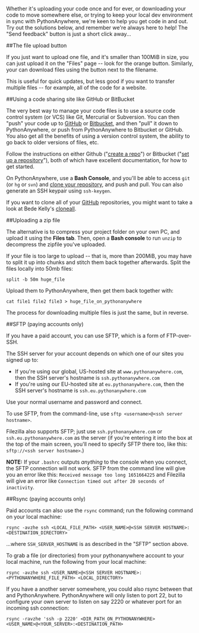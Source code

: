 <!--
.. title: How to get your code in and out of PythonAnywhere
.. slug: UploadingAndDownloadingFiles
.. date: 2015-05-13 14:35:28 UTC+01:00
.. tags:
.. category:
.. link:
.. description:
.. type: text
-->

Whether it's uploading your code once and for ever, or downloading your code to
move somewhere else, or trying to keep your local dev environment in sync with
PythonAnywhere, we're keen to help you get code in and out. Try out the
solutions below, and remember we're always here to help! The "Send feedback"
button is just a short click away...


##The file upload button

If you just want to upload one file, and it's smaller than 100MiB in size, you
can just upload it on the "Files" page -- look for the orange button.   Similarly,
your can download files using the button next to the filename.

This is useful for quick updates, but less good if you want to transfer multiple files
-- for example, all of the code for a website.



##Using a code sharing site like GitHub or BitBucket

The very best way to manage your code files is to use a source code control system (or VCS) like Git,
Mercurial or Subversion. You can then "push" your code up to
[GitHub](https://github.com/) or [Bitbucket](https://bitbucket.org/), and then
"pull" it down to PythonAnywhere, or push from PythonAnywhere to Bitbucket or
GitHub. You also get all the benefits of using a version
control system, the ability to go back to older versions of files, etc.

Follow the instructions on either Github ("[create a
repo](https://help.github.com/articles/create-a-repo)") or Bitbucket
("[set up a repository](https://confluence.atlassian.com/get-started-with-bitbucket/set-up-a-repository-861178557.html)"), both
of which have excellent documentation, for how to get started.

On PythonAnywhere, use a **Bash Console**, and you'll be able to access `git`
(or `hg` or `svn`) and [clone your repository](/pages/ExternalVCS), and push
and pull. You can also generate an SSH keypair using `ssh-keygen`.

If you want to clone all of your [GitHub](//www.github.com/) repositories, you
might want to take a look at Bede Kelly's
[cloneall](https://asciinema.org/a/10136).


##Uploading a zip file

The alternative is to compress your project folder on your own PC, and upload
it using the **Files tab**. Then, open a **Bash console** to run `unzip` to
decompress the zipfile you've uploaded.

If your file is too large to upload -- that is, more than 200MiB, you may have to split it up into
chunks and stitch them back together afterwards. Split the files locally into
50mb files:

    split -b 50m huge_file

Upload them to PythonAnywhere, then get them back together with:

    cat file1 file2 file3 > huge_file_on_pythonanywhere

The process for downloading multiple files is just the same, but in reverse.


##SFTP (paying accounts only)

If you have a paid account, you can use SFTP, which is a form of FTP-over-SSH.

The SSH server for your account depends on which one of our sites you signed up
to:

* If you're using our global, US-hosted site at `www.pythonanywhere.com`, then the
  SSH server's hostname is `ssh.pythonanywhere.com`
* If you're using our EU-hosted site at `eu.pythonanywhere.com`, then the
  SSH server's hostname is `ssh.eu.pythonanywhere.com`

Use your normal username and password and connect.

To use SFTP, from the command-line, use `sftp <username>@<ssh server hostname>`.

Filezilla also supports SFTP; just use `ssh.pythonanywhere.com` or `ssh.eu.pythonanywhere.com` as the server
(if you're entering it into the box at the top of the main screen, you'll need
to specify SFTP there too, like this: `sftp://<ssh server hostname>`.)

**NOTE:** If your `.bashrc` outputs *anything* to the console when you connect,
the SFTP connection will not work. SFTP from the command line will give you an
error like this: `Received message too long 1651664225` and Filezilla will give
an error like `Connection timed out after 20 seconds of inactivity`.


##Rsync (paying accounts only)

Paid accounts can also use the `rsync` command; run the following command on your local machine:

    rsync -avzhe ssh <LOCAL_FILE_PATH> <USER_NAME>@<SSH SERVER HOSTNAME>:<DESTINATION_DIRECTORY>

...where `SSH_SERVER_HOSTNAME` is as described in the "SFTP" section above.

To grab a file (or directories) from your pythonanywhere account to your local
machine, run the following from your local machine:

    rsync -avzhe ssh <USER_NAME>@<SSH SERVER HOSTNAME>:<PYTHONANYWHERE_FILE_PATH> <LOCAL_DIRECTORY>

If you have a another server somewhere, you could also rsync between that and
PythonAnywhere. PythonAnywhere will only listen to port 22, but to configure
your own server to listen on say 2220 or whatever port for an incoming ssh
connection:

    rsync -ravzhe 'ssh -p 2220' <DIR_PATH_ON_PYTHONANYWHERE> <USER_NAME>@<YOUR_SERVER>:<DESTINATION_PATH>

